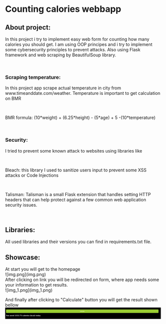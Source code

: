 <h1> Counting calories webbapp </h1> 
<h2> About project: </h2> 
<p> In this project i try to implement easy web form for counting how many calories you should get. I am using OOP
principes and i try to implement some cybersecurity principles to prevent attacks. Also using Flask framework and web scraping
by BeautifulSoup library.</p>
<br>
<h3> Scraping temperature: </h3> 
<p> In this project app scrape actual temperature in city from <italic>www.timeanddate.com/weather.</italic> Temperature is
important to get calculation on <bold>BMR</bold></p><br>
<p> BMR formula: (10*weight) + (6.25*height) - (5*age) + 5 -(10*temperature)</p>
<br>
<h3> Security: </h3> 
<p> I tried to prevent some known attack to websites using libraries like </p>
<br>
<p>Bleach: this library I used to sanitize users input to prevent some XSS attacks or Code Injections </p>
<br>
<p> Talisman: Talisman is a small Flask extension that handles setting HTTP headers that can help protect against a few common web application security issues.</p>
<br>
<h2> Libraries: </h2>
<p> All used libraries and their versions you can find in requirements.txt file. </p>

<h2> Showcase: </h2> 
At start you will get to the homepage
<br>
![img.png](img.png)
<br>
After clicking on link you will be redirected on form, where app needs some your information to get results.
<br>
![img_1.png](img_1.png)
<br>

And finally after clicking to "Calculate" button you will get the result shown bellow
![img_2.png](img_2.png)
